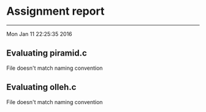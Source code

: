 # Assignment report
---
Mon Jan 11 22:25:35 2016

## Evaluating piramid.c

File doesn't match naming convention

## Evaluating olleh.c

File doesn't match naming convention

